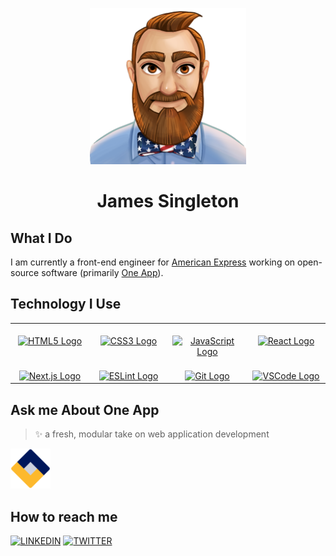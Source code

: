 <p align="center">
  <img src="https://raw.githubusercontent.com/JamesSingleton/JamesSingleton/master/assets/avatar.png" width="250" />
  <h1 align="center">
    James Singleton
  </h1>
</p>

## What I Do

I am currently a front-end engineer for [American Express](https://www.americanexpress.com) working on open-source software (primarily [One App](https://github.com/americanexpress/one-app)).

## Technology I Use

<table>
  <tbody>
    <tr valign="top">
      <td width="25%" align="center">
        <br>
        <a href="https://developer.mozilla.org/en-US/docs/Web/Guide/HTML/HTML5" target="_blank" rel="noopener noreferrer">
          <img height="64px" src="https://cdn.svgporn.com/logos/html-5.svg" alt="HTML5 Logo" />
        </a>
      </td>
      <td width="25%" align="center">
        <br>
        <a href="https://devdocs.io/css/" target="_blank" rel="noopener noreferrer">
        <img height="64px" src="https://cdn.svgporn.com/logos/css-3.svg" alt="CSS3 Logo" />
        </a>
      </td>
      <td width="25%" align="center">
        <br>
        <a href="https://www.javascript.com/" target="_blank" rel="noopener noreferrer">
          <img height="64px" src="https://cdn.svgporn.com/logos/javascript.svg" alt="JavaScript Logo" />
        </a>
      </td>
      <td width="25%" align="center">
        <br>
        <a href="https://reactjs.org/" target="_blank" rel="noopener noreferrer"><img height="64px" src="https://cdn.svgporn.com/logos/react.svg" alt="React Logo" /></a>
      </td>
    </tr>
    <tr valign="top">
      <td width="25%" align="center">
        <br>
        <a href="https://nextjs.org/" target="_blank" rel="noopener noreferrer">
          <img height="64px" src="https://cdn.svgporn.com/logos/nextjs.svg" alt="Next.js Logo" />
        </a>
      </td>
      <td width="25%" align="center">
        <br>
        <a href="https://eslint.org/" target="_blank" rel="noopener noreferrer">
        <img height="64px" src="https://cdn.svgporn.com/logos/eslint.svg" alt="ESLint Logo" />
        </a>
      </td>
      <td width="25%" align="center">
        <br>
        <a href="https://git-scm.com/" target="_blank" rel="noopener noreferrer"><img height="64px" src="https://cdn.svgporn.com/logos/git-icon.svg" alt="Git Logo" /></a>
      </td>
      <td width="25%" align="center">
        <br>
        <a href="https://code.visualstudio.com/" target="_blank" rel="noopener noreferrer"><img height="64px" src="https://cdn.svgporn.com/logos/visual-studio-code.svg" alt="VSCode Logo"/></a>
      </td>
    </tr>
  </tbody>
</table>

## Ask me About One App

> ✨ a fresh, modular take on web application development

<a href="https://github.com/americanexpress/one-app" target="_blank" rel="noopener noreferrer">
<img height="64px" src="https://raw.githubusercontent.com/JamesSingleton/JamesSingleton/master/assets/one-app-logo.svg" alt="One App Logo" />
</a>

## How to reach me

[![LINKEDIN](https://img.shields.io/badge/Linkedin-black?style=for-the-badge&logo=linkedin)](https://www.linkedin.com/in/jamesrsingleton)
[![TWITTER](https://img.shields.io/badge/Twitter-black?style=for-the-badge&logo=twitter)](https://twitter.com/Design__Pattern)
